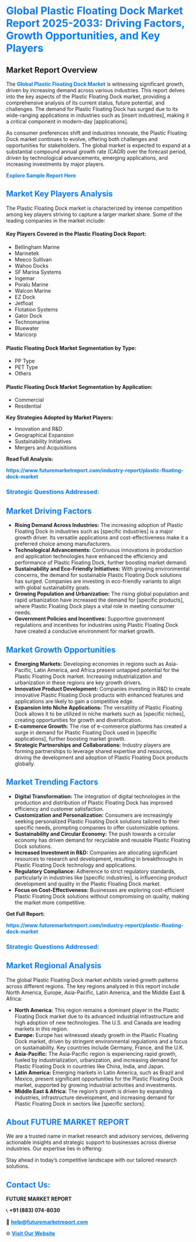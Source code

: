 <h1 style="color: #007BFF;">Global Plastic Floating Dock Market Report 2025-2033: Driving Factors, Growth Opportunities, and Key Players</h1>

<section id="overview">
<h2>Market Report Overview</h2>
<p>The <a href="https://www.futuremarketreport.com/industry-report/plastic-floating-dock-market" style="color: #007BFF; text-decoration: none;"><strong>Global Plastic Floating Dock Market</strong></a> is witnessing significant growth, driven by increasing demand across various industries. This report delves into the key aspects of the Plastic Floating Dock market, providing a comprehensive analysis of its current status, future potential, and challenges. The demand for Plastic Floating Dock has surged due to its wide-ranging applications in industries such as [insert industries], making it a critical component in modern-day [applications].</p>
<p>As consumer preferences shift and industries innovate, the Plastic Floating Dock market continues to evolve, offering both challenges and opportunities for stakeholders. The global market is expected to expand at a substantial compound annual growth rate (CAGR) over the forecast period, driven by technological advancements, emerging applications, and increasing investments by major players.</p>
</section>

<section id="overview">
<p><a href="https://www.futuremarketreport.com/request-sample/reportId=42805" style="color: #007BFF; text-decoration: none;"><strong>Explore Sample Report Here</strong></a></p>
</section>

<section id="key-players">
<h2 style="color: #007BFF;">Market Key Players Analysis</h2>
<p>The Plastic Floating Dock market is characterized by intense competition among key players striving to capture a larger market share. Some of the leading companies in the market include:</p>
<h4>Key Players Covered in the Plastic Floating Dock Report:</h4>
<ul><li>Bellingham Marine</li><li>Marinetek</li><li>Meeco Sullivan</li><li>Wahoo Docks</li><li>SF Marina Systems</li><li>Ingemar</li><li>Poralu Marine</li><li>Walcon Marine</li><li>EZ Dock</li><li>Jetfloat</li><li>Flotation Systems</li><li>Gator Dock</li><li>Technomarine</li><li>Bluewater</li><li>Maricorp</li></ul>
<h4>Plastic Floating Dock Market Segmentation by Type:</h4>
<ul><li>PP Type</li><li>PET Type</li><li>Others</li></ul>

<h4>Plastic Floating Dock Market Segmentation by Application:</h4>
<ul><li>Commercial</li><li>Residential</li></ul>
<p><strong>Key Strategies Adopted by Market Players:</strong></p>
<ul>
<li>Innovation and R&D</li>
<li>Geographical Expansion</li>
<li>Sustainability Initiatives</li>
<li>Mergers and Acquisitions</li>
</ul>
</section>

<section>
<p><strong>Read Full Analysis: </strong></p><a href="https://www.futuremarketreport.com/industry-report/plastic-floating-dock-market" style="color: #007BFF; text-decoration: none;"><strong>https://www.futuremarketreport.com/industry-report/plastic-floating-dock-market</strong></a>
<h3 style="color: #007BFF;">Strategic Questions Addressed:</h3>
</section>

<section id="driving-factors">
<h2 style="color: #007BFF;">Market Driving Factors</h2>
<ul>
<li><strong>Rising Demand Across Industries:</strong> The increasing adoption of Plastic Floating Dock in industries such as [specific industries] is a major growth driver. Its versatile applications and cost-effectiveness make it a preferred choice among manufacturers.</li>
<li><strong>Technological Advancements:</strong> Continuous innovations in production and application technologies have enhanced the efficiency and performance of Plastic Floating Dock, further boosting market demand.</li>
<li><strong>Sustainability and Eco-Friendly Initiatives:</strong> With growing environmental concerns, the demand for sustainable Plastic Floating Dock solutions has surged. Companies are investing in eco-friendly variants to align with global sustainability goals.</li>
<li><strong>Growing Population and Urbanization:</strong> The rising global population and rapid urbanization have increased the demand for [specific products], where Plastic Floating Dock plays a vital role in meeting consumer needs.</li>
<li><strong>Government Policies and Incentives:</strong> Supportive government regulations and incentives for industries using Plastic Floating Dock have created a conducive environment for market growth.</li>
</ul>
</section>

<section id="growth-opportunities">
<h2 style="color: #007BFF;">Market Growth Opportunities</h2>
<ul>
<li><strong>Emerging Markets:</strong> Developing economies in regions such as Asia-Pacific, Latin America, and Africa present untapped potential for the Plastic Floating Dock market. Increasing industrialization and urbanization in these regions are key growth drivers.</li>
<li><strong>Innovative Product Development:</strong> Companies investing in R&D to create innovative Plastic Floating Dock products with enhanced features and applications are likely to gain a competitive edge.</li>
<li><strong>Expansion into Niche Applications:</strong> The versatility of Plastic Floating Dock allows it to be utilized in niche markets such as [specific niches], creating opportunities for growth and diversification.</li>
<li><strong>E-commerce Growth:</strong> The rise of e-commerce platforms has created a surge in demand for Plastic Floating Dock used in [specific applications], further boosting market growth.</li>
<li><strong>Strategic Partnerships and Collaborations:</strong> Industry players are forming partnerships to leverage shared expertise and resources, driving the development and adoption of Plastic Floating Dock products globally.</li>
</ul>
</section>

<section id="trending-factors">
<h2 style="color: #007BFF;">Market Trending Factors</h2>
<ul>
<li><strong>Digital Transformation:</strong> The integration of digital technologies in the production and distribution of Plastic Floating Dock has improved efficiency and customer satisfaction.</li>
<li><strong>Customization and Personalization:</strong> Consumers are increasingly seeking personalized Plastic Floating Dock solutions tailored to their specific needs, prompting companies to offer customizable options.</li>
<li><strong>Sustainability and Circular Economy:</strong> The push towards a circular economy has driven demand for recyclable and reusable Plastic Floating Dock solutions.</li>
<li><strong>Increased Investment in R&D:</strong> Companies are allocating significant resources to research and development, resulting in breakthroughs in Plastic Floating Dock technology and applications.</li>
<li><strong>Regulatory Compliance:</strong> Adherence to strict regulatory standards, particularly in industries like [specific industries], is influencing product development and quality in the Plastic Floating Dock market.</li>
<li><strong>Focus on Cost-Effectiveness:</strong> Businesses are exploring cost-efficient Plastic Floating Dock solutions without compromising on quality, making the market more competitive.</li>
</ul>
</section>

<section>
<p><strong>Get Full Report: </strong></p><a href="https://www.futuremarketreport.com/industry-report/plastic-floating-dock-market" style="color: #007BFF; text-decoration: none;"><strong>https://www.futuremarketreport.com/industry-report/plastic-floating-dock-market</strong></a>
<h3 style="color: #007BFF;">Strategic Questions Addressed:</h3>
</section>


<section id="regional-analysis">
<h2 style="color: #007BFF;">Market Regional Analysis</h2>
<p>The global Plastic Floating Dock market exhibits varied growth patterns across different regions. The key regions analyzed in this report include North America, Europe, Asia-Pacific, Latin America, and the Middle East & Africa:</p>
<ul>
<li><strong>North America:</strong> This region remains a dominant player in the Plastic Floating Dock market due to its advanced industrial infrastructure and high adoption of new technologies. The U.S. and Canada are leading markets in this region.</li>
<li><strong>Europe:</strong> Europe has witnessed steady growth in the Plastic Floating Dock market, driven by stringent environmental regulations and a focus on sustainability. Key countries include Germany, France, and the U.K.</li>
<li><strong>Asia-Pacific:</strong> The Asia-Pacific region is experiencing rapid growth, fueled by industrialization, urbanization, and increasing demand for Plastic Floating Dock in countries like China, India, and Japan.</li>
<li><strong>Latin America:</strong> Emerging markets in Latin America, such as Brazil and Mexico, present significant opportunities for the Plastic Floating Dock market, supported by growing industrial activities and investments.</li>
<li><strong>Middle East & Africa:</strong> The region’s growth is driven by expanding industries, infrastructure development, and increasing demand for Plastic Floating Dock in sectors like [specific sectors].</li>
</ul>
</section>

<footer>
<h2 style="color: #007BFF;">About FUTURE MARKET REPORT</h2>
<p>We are a trusted name in market research and advisory services, delivering actionable insights and strategic support to businesses across diverse industries. Our expertise lies in offering:</p>

<p>Stay ahead in today’s competitive landscape with our tailored research solutions.</p>

<h2 style="color: #007BFF;">Contact Us:</h2>
<p><strong>FUTURE MARKET REPORT</strong></p>
<p>📞 <strong>+91 (883) 074-8030</strong></p>
<p>📧 <strong><a href="mailto:help@futuremarketreport.com" style="color: #007BFF;">help@futuremarketreport.com</a></strong></p>
<p>🌐 <strong><a href="https://www.futuremarketreport.com/" style="color: #007BFF;">Visit Our Website</a></strong></p>
</footer>